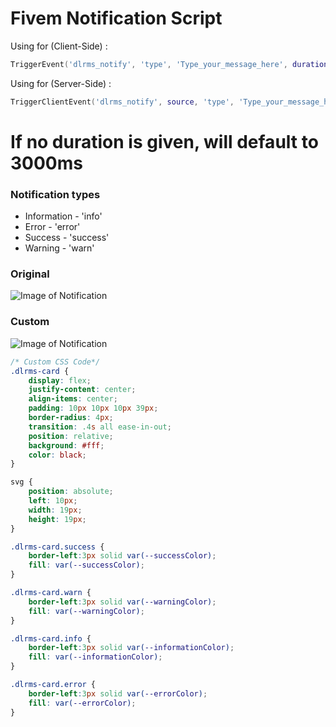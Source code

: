 # Fivem Notification Script
Using for (Client-Side) :

```lua
TriggerEvent('dlrms_notify', 'type', 'Type_your_message_here', duration)
```

Using for (Server-Side) :

```lua
TriggerClientEvent('dlrms_notify', source, 'type', 'Type_your_message_here', duration)
```

# If no duration is given, will default to 3000ms

### Notification types
* Information - 'info'
* Error - 'error'
* Success - 'success'
* Warning - 'warn'

### Original
![Image of Notification](https://cdn.discordapp.com/attachments/850181379778150420/854773290257350686/Screenshot_34.png)

### Custom
![Image of Notification](https://cdn.discordapp.com/attachments/850181379778150420/854773606319259708/Screenshot_35.png)
```css
/* Custom CSS Code*/
.dlrms-card {
    display: flex;
    justify-content: center;
    align-items: center;
    padding: 10px 10px 10px 39px;
    border-radius: 4px;
    transition: .4s all ease-in-out;
    position: relative;
    background: #fff;
    color: black;
}

svg {
    position: absolute;
    left: 10px;
    width: 19px;
    height: 19px;
}

.dlrms-card.success {
    border-left:3px solid var(--successColor);
    fill: var(--successColor);
}

.dlrms-card.warn {
    border-left:3px solid var(--warningColor);
    fill: var(--warningColor);
}

.dlrms-card.info {
    border-left:3px solid var(--informationColor);
    fill: var(--informationColor);
}

.dlrms-card.error {
    border-left:3px solid var(--errorColor);
    fill: var(--errorColor);
}
